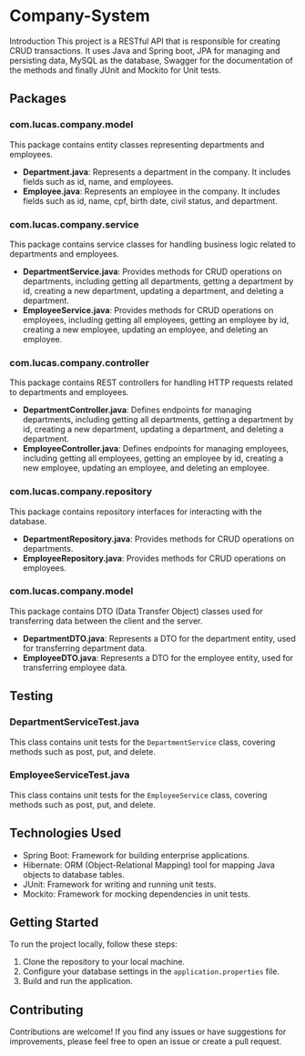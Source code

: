 # Company-System

Introduction
This project is a RESTful API that is responsible for creating CRUD transactions.
It uses Java and Spring boot, JPA for managing and persisting data, MySQL as the database, Swagger for the documentation of the methods and finally JUnit and Mockito for Unit tests.

## Packages

### com.lucas.company.model

This package contains entity classes representing departments and employees.

- **Department.java**: Represents a department in the company. It includes fields such as id, name, and employees.
- **Employee.java**: Represents an employee in the company. It includes fields such as id, name, cpf, birth date, civil status, and department.

### com.lucas.company.service

This package contains service classes for handling business logic related to departments and employees.

- **DepartmentService.java**: Provides methods for CRUD operations on departments, including getting all departments, getting a department by id, creating a new department, updating a department, and deleting a department.
- **EmployeeService.java**: Provides methods for CRUD operations on employees, including getting all employees, getting an employee by id, creating a new employee, updating an employee, and deleting an employee.

### com.lucas.company.controller

This package contains REST controllers for handling HTTP requests related to departments and employees.

- **DepartmentController.java**: Defines endpoints for managing departments, including getting all departments, getting a department by id, creating a new department, updating a department, and deleting a department.
- **EmployeeController.java**: Defines endpoints for managing employees, including getting all employees, getting an employee by id, creating a new employee, updating an employee, and deleting an employee.

### com.lucas.company.repository

This package contains repository interfaces for interacting with the database.

- **DepartmentRepository.java**: Provides methods for CRUD operations on departments.
- **EmployeeRepository.java**: Provides methods for CRUD operations on employees.

### com.lucas.company.model

This package contains DTO (Data Transfer Object) classes used for transferring data between the client and the server.

- **DepartmentDTO.java**: Represents a DTO for the department entity, used for transferring department data.
- **EmployeeDTO.java**: Represents a DTO for the employee entity, used for transferring employee data.

## Testing

### DepartmentServiceTest.java

This class contains unit tests for the `DepartmentService` class, covering methods such as post, put, and delete.

### EmployeeServiceTest.java

This class contains unit tests for the `EmployeeService` class, covering methods such as post, put, and delete.

## Technologies Used

- Spring Boot: Framework for building enterprise applications.
- Hibernate: ORM (Object-Relational Mapping) tool for mapping Java objects to database tables.
- JUnit: Framework for writing and running unit tests.
- Mockito: Framework for mocking dependencies in unit tests.

## Getting Started

To run the project locally, follow these steps:

1. Clone the repository to your local machine.
2. Configure your database settings in the `application.properties` file.
3. Build and run the application.

## Contributing

Contributions are welcome! If you find any issues or have suggestions for improvements, please feel free to open an issue or create a pull request.



